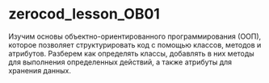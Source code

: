 # zerocod_lesson_OB01
 Изучим основы объектно-ориентированного программирования (ООП), которое позволяет структурировать код с помощью классов, методов и атрибутов. Разберем как определять классы, добавлять в них методы для выполнения определенных действий, а также атрибуты для хранения данных.
